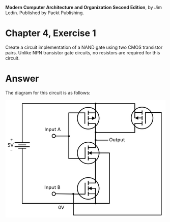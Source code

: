 __Modern Computer Architecture and Organization Second Edition__, by Jim Ledin. Published by Packt Publishing.
# Chapter 4, Exercise 1

Create a circuit implementation of a NAND gate using two CMOS transistor pairs. Unlike  NPN transistor gate circuits, no resistors are required for this circuit.

# Answer
The diagram for this circuit is as follows:

![AND gate circuit](src/Ex__1_diagram.png)